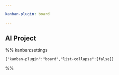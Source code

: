 ```yaml
---

kanban-plugin: board

---
```


## AI Project





%% kanban:settings
```
{"kanban-plugin":"board","list-collapse":[false]}
```
%%
